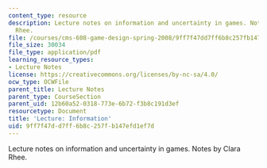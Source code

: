 ```yaml
---
content_type: resource
description: Lecture notes on information and uncertainty in games. Notes by Clara
  Rhee.
file: /courses/cms-608-game-design-spring-2008/9ff7f47dd7ff6b8c257fb147efd1ef7d_MITCMS_608s08_lec_notes13.pdf
file_size: 30034
file_type: application/pdf
learning_resource_types:
- Lecture Notes
license: https://creativecommons.org/licenses/by-nc-sa/4.0/
ocw_type: OCWFile
parent_title: Lecture Notes
parent_type: CourseSection
parent_uid: 12b60a52-0318-773e-6b72-f3b8c191d3ef
resourcetype: Document
title: 'Lecture: Information'
uid: 9ff7f47d-d7ff-6b8c-257f-b147efd1ef7d
---
```

Lecture notes on information and uncertainty in games. Notes by Clara Rhee.